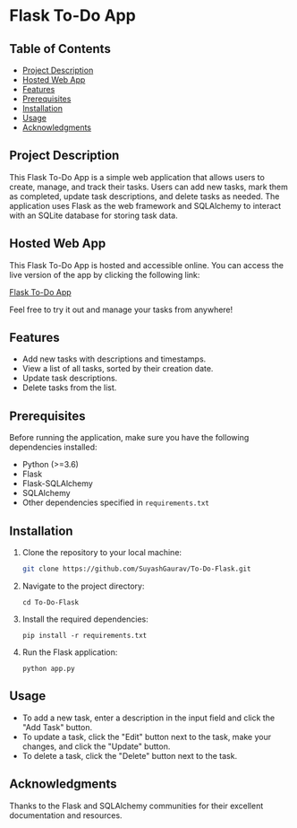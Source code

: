 # Flask To-Do App

## Table of Contents

- [Project Description](#project-description)
- [Hosted Web App](#hosted-web-app)
- [Features](#features)
- [Prerequisites](#prerequisites)
- [Installation](#installation)
- [Usage](#usage)
- [Acknowledgments](#acknowledgments)


## Project Description

This Flask To-Do App is a simple web application that allows users to create, manage, and track their tasks. Users can add new tasks, mark them as completed, update task descriptions, and delete tasks as needed. The application uses Flask as the web framework and SQLAlchemy to interact with an SQLite database for storing task data.

## Hosted Web App

This Flask To-Do App is hosted and accessible online. You can access the live version of the app by clicking the following link:

[Flask To-Do App](https://todo-flask-webapp.onrender.com/)

Feel free to try it out and manage your tasks from anywhere!

## Features

- Add new tasks with descriptions and timestamps.
- View a list of all tasks, sorted by their creation date.
- Update task descriptions.
- Delete tasks from the list.

## Prerequisites

Before running the application, make sure you have the following dependencies installed:

- Python (>=3.6)
- Flask
- Flask-SQLAlchemy
- SQLAlchemy
- Other dependencies specified in `requirements.txt`

## Installation

1. Clone the repository to your local machine:

   ```bash
   git clone https://github.com/SuyashGaurav/To-Do-Flask.git
   ```
2. Navigate to the project directory:
   ```
   cd To-Do-Flask
   ```
3. Install the required dependencies:
   ```
   pip install -r requirements.txt
   ```
4. Run the Flask application:
   ```
   python app.py
   ```
## Usage
- To add a new task, enter a description in the input field and click the "Add Task" button.
- To update a task, click the "Edit" button next to the task, make your changes, and click the "Update" button.
- To delete a task, click the "Delete" button next to the task.

## Acknowledgments
Thanks to the Flask and SQLAlchemy communities for their excellent documentation and resources.

